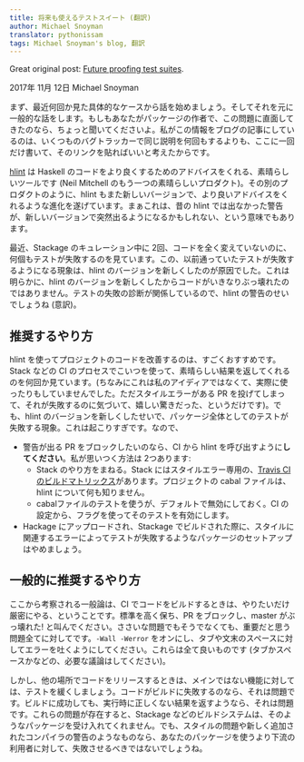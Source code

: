 ```yaml
---
title: 将来も使えるテストスイート (翻訳)
author: Michael Snoyman
translator: pythonissam
tags: Michael Snoyman's blog, 翻訳
---
```


Great original post: [Future proofing test suites](https://www.snoyman.com/blog/2017/11/future-proofing-test-suites).

2017年 11月 12日 Michael Snoyman

まず、最近何回か見た具体的なケースから話を始めましょう。そしてそれを元に一般的な話をします。もしもあなたがパッケージの作者で、この問題に直面してきたのなら、ちょっと聞いてくださいよ。私がこの情報をブログの記事にしているのは、いくつものバグトラッカーで同じ説明を何回もするよりも、ここに一回だけ書いて、そのリンクを貼ればいいと考えたからです。


[hlint](https://www.stackage.org/package/hlint) は Haskell のコードをより良くするためのアドバイスをくれる、素晴らしいツールです (Neil Mitchell のもう一つの素晴らしいプロダクト)。その別のプロダクトのように、hlint もまた新しいバージョンで、より良いアドバイスをくれるような進化を遂げています。まぁこれは、昔の hlint では出なかった警告が、新しいバージョンで突然出るようになるかもしれない、という意味でもあります。

<!--more-->

最近、Stackage のキュレーション中に 2回、コードを全く変えていないのに、何個もテストが失敗するのを見ています。この、以前通っていたテストが失敗するようになる現象は、hlint のバージョンを新しくしたのが原因でした。これは明らかに、hlint のバージョンを新しくしたからコードがいきなりぶっ壊れたのではありません。テストの失敗の診断が関係しているので、hlint の警告のせいでしょうね (意訳)。

## 推奨するやり方

hlint を使ってプロジェクトのコードを改善するのは、すごくおすすめです。Stack などの CI のプロセスでこいつを使って、素晴らしい結果を返してくれるのを何回か見ています。(ちなみにこれは私のアイディアではなくて、実際に使ったりもしていませんでした。ただスタイルエラーがある PR を投げてしまって、それが失敗するのに気づいて、嬉しい驚きだった、というだけです)。でも、hlint のバージョンを新しくしたせいで、パッケージ全体としてのテストが失敗する現象。これは起こりすぎです。なので、

- 警告が出る PR をブロックしたいのなら、CI から hlint を呼び出すように**してください**。私が思いつく方法は 2つあります:
  - Stack のやり方をまねる。Stack にはスタイルエラー専用の、[Travis CI のビルドマトリックス](https://github.com/commercialhaskell/stack/blob/46121be1b96465f1164e3f84cafa19c7369da9cc/.travis.yml#L39)があります。プロジェクトの cabal ファイルは、hlint について何も知りません。
  - cabalファイルのテストを使うが、デフォルトで無効にしておく。CI の設定から、フラグを使ってそのテストを有効にします。 
- Hackage にアップロードされ、Stackage でビルドされた際に、スタイルに関連するエラーによってテストが失敗するようなパッケージのセットアップはやめましょう。

## 一般的に推奨するやり方

ここから考察される一般論は、CI でコードをビルドするときは、やりたいだけ厳密にやる、ということです。標準を高く保ち、PR をブロックし、master がぶっ壊れた! と叫んでください。ささいな問題でもそうでなくても、重要だと思う問題全てに対してです。`-Wall -Werror` をオンにし、タブや文末のスペースに対してエラーを吐くようにしてください。これらは全て良いものです (タブかスペースかなどの、必要な議論はしてください)。

しかし、他の場所でコードをリリースするときは、メインではない機能に対しては、テストを緩くしましょう。コードがビルドに失敗するのなら、それは問題です。ビルドに成功しても、実行時に正しくない結果を返すようなら、それは問題です。これらの問題が存在すると、Stackage などのビルドシステムは、そのようなパッケージを受け入れてくれません。でも、スタイルの問題や新しく追加されたコンパイラの警告のようなものなら、あなたのパッケージを使うより下流の利用者に対して、失敗させるべきではないでしょうね。

